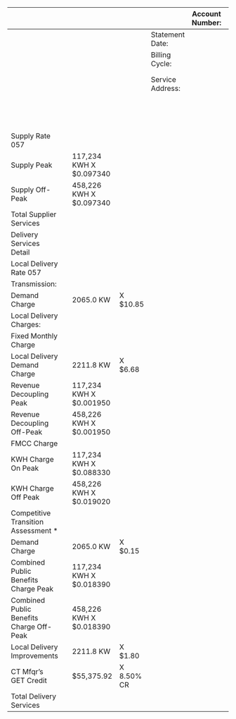 |   |  |  |  |  | Account Number: | 51272702010  |
| --- | --- | --- | --- | --- | --- | --- |
|   |  |  |  | Statement Date: |  | Jan 27 2025  |
|   |  |  |  | Billing Cycle: |  | 14  |
|   |  |  |  | Service Address: |  | DUNN PAPER-EAST HARTFORD, L  |
|   |  |  |  |  |  | 2 FORBES ST  |
|   |  |  |  |  |  | EAST HARTFORD CT 06108  |
|  Supply Rate 057 |  |  |  |  |  |   |
|  Supply Peak |  | 117,234 KWH X $0.097340 |  |  |  | $11,411.557560  |
|  Supply Off-Peak |  | 458,226 KWH X $0.097340 |  |  |  | $44,603.718840  |
|  Total Supplier Services |  |  |  |  |  | $56,015.28  |
|  Delivery Services Detail |  |  |  |  |  |   |
|  Local Delivery Rate 057 |  |  |  |  |  |   |
|  Transmission: |  |  |  |  |  |   |
|  Demand Charge |  | 2065.0 KW | X $10.85 |  |  | $22,405.250000  |
|  Local Delivery Charges: |  |  |  |  |  |   |
|  Fixed Monthly Charge |  |  |  |  |  | $2,200.000000  |
|  Local Delivery Demand Charge |  | 2211.8 KW | X $6.68 |  |  | $14,774.824000  |
|  Revenue Decoupling Peak |  | 117,234 KWH X $0.001950 |  |  |  | $228.606300  |
|  Revenue Decoupling Off-Peak |  | 458,226 KWH X $0.001950 |  |  |  | $893.540700  |
|  FMCC Charge |  |  |  |  |  |   |
|  KWH Charge On Peak |  | 117,234 KWH X $0.088330 |  |  |  | $10,355.279220  |
|  KWH Charge Off Peak |  | 458,226 KWH X $0.019020 |  |  |  | $8,715.458520  |
|  Competitive Transition Assessment * |  |  |  |  |  |   |
|  Demand Charge |  | 2065.0 KW | X $0.15 |  |  | $309.750000  |
|  Combined Public Benefits Charge Peak |  | 117,234 KWH X $0.018390 |  |  |  | $2,155.933260  |
|  Combined Public Benefits Charge Off-Peak |  | 458,226 KWH X $0.018390 |  |  |  | $8,426.776140  |
|  Local Delivery Improvements |  | 2211.8 KW | X $1.80 |  |  | $3,981.240000  |
|  CT Mfqr’s GET Credit |  | $55,375.92 | X 8.50% CR |  |  | $4,706.953234 CR  |
|  Total Delivery Services |  |  |  |  |  | $69,739.70  |

